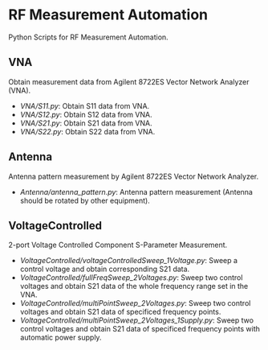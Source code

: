 # RF Measurement Automation
Python Scripts for RF Measurement Automation.

## VNA
Obtain measurement data from Agilent 8722ES Vector Network Analyzer (VNA).
- *VNA/S11.py*: Obtain S11 data from VNA.
- *VNA/S12.py*: Obtain S12 data from VNA.
- *VNA/S21.py*: Obtain S21 data from VNA.
- *VNA/S22.py*: Obtain S22 data from VNA.

## Antenna
Antenna pattern measurement by Agilent 8722ES Vector Network Analyzer.
- *Antenna/antenna_pattern.py*: Antenna pattern measurement (Antenna should be rotated by other equipment).

## VoltageControlled
2-port Voltage Controlled Component S-Parameter Measurement.
- *VoltageControlled/voltageControlledSweep_1Voltage.py*: Sweep a control voltage and obtain corresponding S21 data.
- *VoltageControlled/fullFreqSweep_2Voltages.py*: Sweep two control voltages and obtain S21 data of the whole frequency range set in the VNA.
- *VoltageControlled/multiPointSweep_2Voltages.py*: Sweep two control voltages and obtain S21 data of specificed frequency points.
- *VoltageControlled/multiPointSweep_2Voltages_1Supply.py*: Sweep two control voltages and obtain S21 data of specificed frequency points with automatic power supply.

